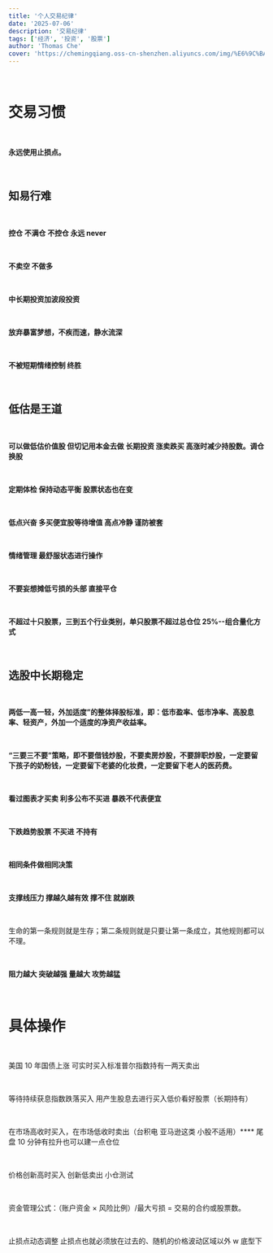 ```yaml
---
title: '个人交易纪律'
date: '2025-07-06'
description: '交易纪律'
tags: ['经济', '投资', '股票']
author: 'Thomas Che'
cover: 'https://chemingqiang.oss-cn-shenzhen.aliyuncs.com/img/%E6%9C%BA%E8%BD%A6_PixCake/DSC04443.jpg'
---
```


</br>

# 交易习惯

</br>

**永远使用止损点。**

</br>

## 知易行难

</br>

**控仓 不满仓 不控仓 永远 never**

</br>

**不卖空 不做多**

</br>

**中长期投资加波段投资**

</br>

**放弃暴富梦想，不疾而速，静水流深**

</br>

**不被短期情绪控制 终胜**

</br>

## 低估是王道

</br>

**可以做低估价值股 但切记用本金去做 长期投资 涨卖跌买 高涨时减少持股数。调仓换股**

</br>

**定期体检 保持动态平衡
股票状态也在变**

</br>

**低点兴奋 多买便宜股等待增值 高点冷静 谨防被套**

</br>

**情绪管理 最舒服状态进行操作**

</br>

**不要妄想摊低亏损的头部 直接平仓**

</br>

**不超过十只股票，三到五个行业类别，单只股票不超过总仓位 25%--组合量化方式**

</br>

## 选股中长期稳定

</br>

**两低一高一轻，外加适度”的整体择股标准，即：低市盈率、低市净率、高股息率、轻资产，外加一个适度的净资产收益率。**

</br>

**“三要三不要”策略，即不要借钱炒股，不要卖房炒股，不要辞职炒股，一定要留下孩子的奶粉钱，一定要留下老婆的化妆费，一定要留下老人的医药费。**

</br>

**看过图表才买卖 利多公布不买进 暴跌不代表便宜**

</br>

**下跌趋势股票 不买进 不持有**

</br>

**相同条件做相同决策**

</br>

**支撑线压力 撑越久越有效 撑不住 就崩跌**

</br>

生命的第一条规则就是生存；第二条规则就是只要让第一条成立，其他规则都可以不理。

</br>

**阻力越大 突破越强 量越大 攻势越猛**

</br>

# 具体操作

</br>

美国 10 年国债上涨 可实时买入标准普尔指数持有一两天卖出

</br>

等待持续获息指数跌落买入 用产生股息去进行买入低价看好股票（长期持有）

</br>

在市场高收时买入，在市场低收时卖出（台积电 亚马逊这类 小股不适用）**** 尾盘 10 分钟有拉升也可以建一点仓位

</br>

价格创新高时买入 创新低卖出 小仓测试

</br>

资金管理公式：（账户资金 × 风险比例）/最大亏损 = 交易的合约或股票数。

</br>

止损点动态调整 止损点也就必须放在过去的、随机的价格波动区域以外 w 底型下

</br>
